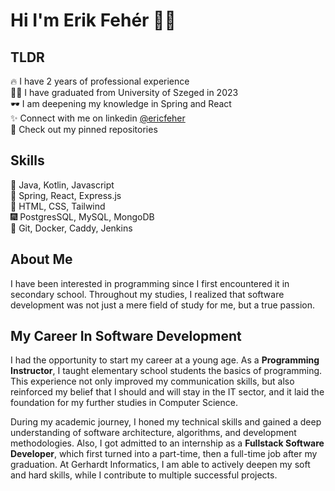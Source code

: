 # Hi I'm Erik Fehér 👋🏼

## TLDR

🔥 I have 2 years of professional experience \
💪🏼 I have graduated from University of Szeged in 2023 \
🕶 I am deepening my knowledge in Spring and React \
✨ Connect with me on linkedin [@ericfeher](https://www.linkedin.com/in/ericfeher/) \
🎈 Check out my pinned repositories

## Skills

🎉 Java, Kotlin, Javascript \
🎇 Spring, React, Express.js \
🎈 HTML, CSS, Tailwind \
🎆 PostgresSQL, MySQL, MongoDB \
🎊 Git, Docker, Caddy, Jenkins

## About Me

I have been interested in programming since I first encountered it in secondary school. Throughout my studies, I realized that software development was not just a mere field of study for me, but a true passion.

## My Career In Software Development

I had the opportunity to start my career at a young age. As a **Programming Instructor**, I taught elementary school students the basics of programming. This experience not only improved my communication skills, but also reinforced my belief that I should and will stay in the IT sector, and it laid the foundation for my further studies in Computer Science.

During my academic journey, I honed my technical skills and gained a deep understanding of software architecture, algorithms, and development methodologies. Also, I got admitted to an internship as a **Fullstack Software Developer**, which first turned into a part-time, then a full-time job after my graduation. At Gerhardt Informatics, I am able to actively deepen my soft and hard skills, while I contribute to multiple successful projects.
